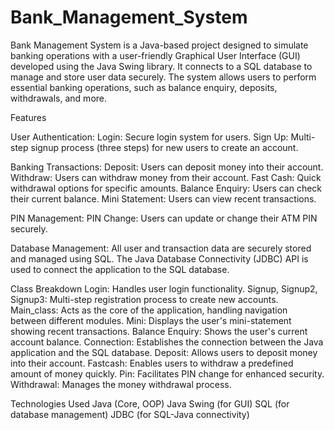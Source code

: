 # Bank_Management_System
Bank Management System is a Java-based project designed to simulate banking operations with a user-friendly Graphical User Interface (GUI) developed using the Java Swing library. It connects to a SQL database to manage and store user data securely. The system allows users to perform essential banking operations, such as balance enquiry, deposits, withdrawals, and more.

Features

User Authentication: Login: Secure login system for users. Sign Up: Multi-step signup process (three steps) for new users to create an account.

Banking Transactions: Deposit: Users can deposit money into their account. Withdraw: Users can withdraw money from their account. Fast Cash: Quick withdrawal options for specific amounts. Balance Enquiry: Users can check their current balance. Mini Statement: Users can view recent transactions.

PIN Management: PIN Change: Users can update or change their ATM PIN securely.

Database Management: All user and transaction data are securely stored and managed using SQL. The Java Database Connectivity (JDBC) API is used to connect the application to the SQL database.

Class Breakdown Login: Handles user login functionality. Signup, Signup2, Signup3: Multi-step registration process to create new accounts. Main_class: Acts as the core of the application, handling navigation between different modules. Mini: Displays the user's mini-statement showing recent transactions. Balance Enquiry: Shows the user's current account balance. Connection: Establishes the connection between the Java application and the SQL database. Deposit: Allows users to deposit money into their account. Fastcash: Enables users to withdraw a predefined amount of money quickly. Pin: Facilitates PIN change for enhanced security. Withdrawal: Manages the money withdrawal process.

Technologies Used Java (Core, OOP) Java Swing (for GUI) SQL (for database management) JDBC (for SQL-Java connectivity)
